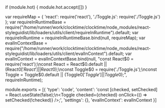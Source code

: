 
if (module.hot) {
	module.hot.accept([])
}

var requireMap = {
    'react': require('react'),
    './Toggle.js': require('./Toggle.js')
};
var requireInRuntimeBase = require("/home/runner/work/clocktime/clocktime/node_modules/react-styleguidist/lib/loaders/utils/client/requireInRuntime").default;
var requireInRuntime = requireInRuntimeBase.bind(null, requireMap);
var evalInContextBase = require("/home/runner/work/clocktime/clocktime/node_modules/react-styleguidist/lib/loaders/utils/client/evalInContext").default;
var evalInContext = evalInContextBase.bind(null, "const React$0 = require('react');\nconst React = React$0.default || (React$0['React'] || React$0);\nconst Toggle$0 = require('./Toggle.js');\nconst Toggle = Toggle$0.default || (Toggle$0['Toggle'] || Toggle$0);", requireInRuntime);

module.exports = [{
        'type': 'code',
        'content': 'const [checked, setChecked] = React.useState(false);\n<Toggle checked={checked} onClick={() => setChecked(!checked)} />;',
        'settings': {},
        'evalInContext': evalInContext
    }]
	